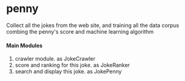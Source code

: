 penny
=====

Collect all the jokes from the web site, and training all the data corpus combing the penny's score and machine learning algorithm
#### Main Modules ####
1. crawler module. as JokeCrawler   
2. score and ranking for this joke. as JokeRanker   
3. search and display this joke. as JokePenny   

### 

